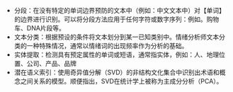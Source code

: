 * 分段：在没有特定的单词边界预防的文本中（例如：中文文本中）对【单词】的边界进行识别。可以将分段方法应用于任何字符或数字序列：例如。购物车、DNA片段等。
* 文本分类：根据预设的条件将文本划分到某一已知类别中。情绪分析师文本分类的一种特殊情况，通常以情绪词的出现频率作为分析的基础。
* 实体提取：检测具有预定属性的单词或短语，通常指实体，例如：人、地理位置、公司、产品、品牌
* 潜在语义索引：使用奇异值分解（SVD）的非结构文化集合中识别出术语和概念之间关系的模型。顺便指出，SVD在统计学上被称为主成分分析（PCA）。



